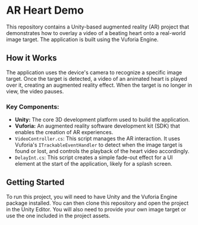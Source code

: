 # AR Heart Demo

This repository contains a Unity-based augmented reality (AR) project that demonstrates how to overlay a video of a beating heart onto a real-world image target. The application is built using the Vuforia Engine.

## How it Works

The application uses the device's camera to recognize a specific image target. Once the target is detected, a video of an animated heart is played over it, creating an augmented reality effect. When the target is no longer in view, the video pauses.

### Key Components:

*   **Unity:** The core 3D development platform used to build the application.
*   **Vuforia:** An augmented reality software development kit (SDK) that enables the creation of AR experiences.
*   `VideoController.cs`: This script manages the AR interaction. It uses Vuforia's `ITrackableEventHandler` to detect when the image target is found or lost, and controls the playback of the heart video accordingly.
*   `DelayInt.cs`: This script creates a simple fade-out effect for a UI element at the start of the application, likely for a splash screen.

## Getting Started

To run this project, you will need to have Unity and the Vuforia Engine package installed. You can then clone this repository and open the project in the Unity Editor. You will also need to provide your own image target or use the one included in the project assets.